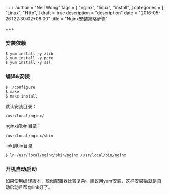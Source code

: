 +++
author = "Neil Wong"
tags = [
  "nginx",
  "linux",
  "install",
]
categories = [
  "Linux",
  "Http",
]
draft = true
description = "description"
date = "2016-05-26T22:30:02+08:00"
title = "Nginx安装简略步骤"

+++


### 安装依赖
    $ yum install -y zlib 
    $ yum install -y pcre
    $ yum install -y ssl

### 编译&安装
    $ ./configure
    $ make
    $ make install

默认安装目录：

    /usr/local/nginx/
	
nginx的bin目录：

    /usr/local/nginx/sbin

link到bin目录

    $ ln /usr/local/nginx/sbin/nginx /usr/local/bin/nginx

### 开机自动启动
如果使用编译版本，貌似配置器比较复杂。建议用yum安装，这样安装后就是自动启动且帮你link好了。

